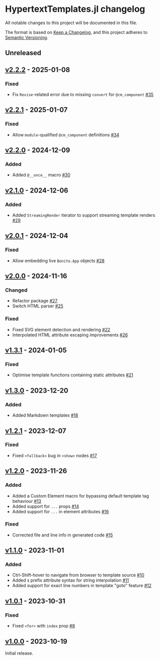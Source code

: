 # HypertextTemplates.jl changelog

All notable changes to this project will be documented in this file.

The format is based on [Keep a Changelog](https://keepachangelog.com/en/1.0.0/),
and this project adheres to [Semantic Versioning](https://semver.org/spec/v2.0.0.html).

## Unreleased

## [v2.2.2] - 2025-01-08

### Fixed

- Fix `Revise`-related error due to missing `convert` for `@cm_component` [#35]

## [v2.2.1] - 2025-01-07

### Fixed

- Allow `module`-qualified `@cm_component` definitions [#34]

## [v2.2.0] - 2024-12-09

### Added

- Added `@__once__` macro [#30]

## [v2.1.0] - 2024-12-06

### Added

- Added `StreamingRender` iterator to support streaming template renders [#29]

## [v2.0.1] - 2024-12-04

### Fixed

- Allow embedding live `Bonito.App` objects [#28]

## [v2.0.0] - 2024-11-16

### Changed

- Refactor package [#27]
- Switch HTML parser [#25]

### Fixed

- Fixed SVG element detection and rendering [#22]
- Interpolated HTML attribute escaping improvements [#26]

## [v1.3.1] - 2024-01-05

### Fixed

- Optimise template functions containing static attributes [#21]

## [v1.3.0] - 2023-12-20

### Added

- Added Markdown templates [#18]

## [v1.2.1] - 2023-12-07

### Fixed

- Fixed `<fallback>` bug in `<show>` nodes [#17]

## [v1.2.0] - 2023-11-26

### Added

- Added a Custom Element macro for bypassing default template tag behaviour [#13]
- Added support for `...` props [#14]
- Added support for `...` in element attributes [#16]

### Fixed

- Corrected file and line info in generated code [#15]

## [v1.1.0] - 2023-11-01

### Added

- Ctrl-Shift-hover to navigate from browser to template source [#10]
- Added `$` prefix attribute syntax for string interpolation [#11]
- Added support for exact line numbers in template "goto" feature [#12]

## [v1.0.1] - 2023-10-31

### Fixed

- Fixed `<for>` with `index` prop [#8]

## [v1.0.0] - 2023-10-19

Initial release.


<!-- Links generated by Changelog.jl -->

[v1.0.0]: https://github.com/MichaelHatherly/HypertextTemplates.jl/releases/tag/v1.0.0
[v1.0.1]: https://github.com/MichaelHatherly/HypertextTemplates.jl/releases/tag/v1.0.1
[v1.1.0]: https://github.com/MichaelHatherly/HypertextTemplates.jl/releases/tag/v1.1.0
[v1.2.0]: https://github.com/MichaelHatherly/HypertextTemplates.jl/releases/tag/v1.2.0
[v1.2.1]: https://github.com/MichaelHatherly/HypertextTemplates.jl/releases/tag/v1.2.1
[v1.3.0]: https://github.com/MichaelHatherly/HypertextTemplates.jl/releases/tag/v1.3.0
[v1.3.1]: https://github.com/MichaelHatherly/HypertextTemplates.jl/releases/tag/v1.3.1
[v2.0.0]: https://github.com/MichaelHatherly/HypertextTemplates.jl/releases/tag/v2.0.0
[v2.0.1]: https://github.com/MichaelHatherly/HypertextTemplates.jl/releases/tag/v2.0.1
[v2.1.0]: https://github.com/MichaelHatherly/HypertextTemplates.jl/releases/tag/v2.1.0
[v2.2.0]: https://github.com/MichaelHatherly/HypertextTemplates.jl/releases/tag/v2.2.0
[v2.2.1]: https://github.com/MichaelHatherly/HypertextTemplates.jl/releases/tag/v2.2.1
[v2.2.2]: https://github.com/MichaelHatherly/HypertextTemplates.jl/releases/tag/v2.2.2
[#8]: https://github.com/MichaelHatherly/HypertextTemplates.jl/issues/8
[#10]: https://github.com/MichaelHatherly/HypertextTemplates.jl/issues/10
[#11]: https://github.com/MichaelHatherly/HypertextTemplates.jl/issues/11
[#12]: https://github.com/MichaelHatherly/HypertextTemplates.jl/issues/12
[#13]: https://github.com/MichaelHatherly/HypertextTemplates.jl/issues/13
[#14]: https://github.com/MichaelHatherly/HypertextTemplates.jl/issues/14
[#15]: https://github.com/MichaelHatherly/HypertextTemplates.jl/issues/15
[#16]: https://github.com/MichaelHatherly/HypertextTemplates.jl/issues/16
[#17]: https://github.com/MichaelHatherly/HypertextTemplates.jl/issues/17
[#18]: https://github.com/MichaelHatherly/HypertextTemplates.jl/issues/18
[#21]: https://github.com/MichaelHatherly/HypertextTemplates.jl/issues/21
[#22]: https://github.com/MichaelHatherly/HypertextTemplates.jl/issues/22
[#25]: https://github.com/MichaelHatherly/HypertextTemplates.jl/issues/25
[#26]: https://github.com/MichaelHatherly/HypertextTemplates.jl/issues/26
[#27]: https://github.com/MichaelHatherly/HypertextTemplates.jl/issues/27
[#28]: https://github.com/MichaelHatherly/HypertextTemplates.jl/issues/28
[#29]: https://github.com/MichaelHatherly/HypertextTemplates.jl/issues/29
[#30]: https://github.com/MichaelHatherly/HypertextTemplates.jl/issues/30
[#34]: https://github.com/MichaelHatherly/HypertextTemplates.jl/issues/34
[#35]: https://github.com/MichaelHatherly/HypertextTemplates.jl/issues/35
